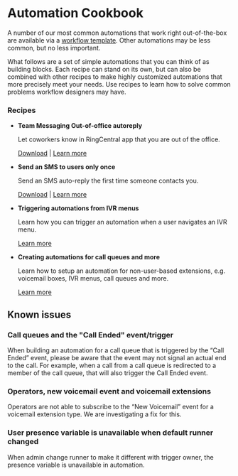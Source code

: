 # Automation Cookbook

A number of our most common automations that work right out-of-the-box are available via a [workflow template](../workflow-templates/index.md). Other automations may be less common, but no less important. 

What follows are a set of simple automations that you can think of as building blocks. Each recipe can stand on its own, but can also be combined with other recipes to make highly customized automations that more precisely meet your needs. Use recipes to learn how to solve common problems workflow designers may have. 

### Recipes

<div class="grid cards" markdown>

- __Team Messaging Out-of-office autoreply__
  
    Let coworkers know in RingCentral app that you are out of the office.
  
    [Download](glip-ooo-autoreply.json) | [Learn more](glip-ooo-autoreply.md)

- __Send an SMS to users only once__
  
    Send an SMS auto-reply the first time someone contacts you. 
  
    [Download](autoreply-only-once.json) | [Learn more](autoreply-only-once.md)

- __Triggering automations from IVR menus__
  
    Learn how you can trigger an automation when a user navigates an IVR menu.
  
    [Learn more](ivr-menu.md)

- __Creating automations for call queues and more__
  
    Learn how to setup an automation for non-user-based extensions, e.g. voicemail boxes, IVR menus, call queues and more.
  
    [Learn more](extensions.md)

</div>

## Known issues

### Call queues and the "Call Ended" event/trigger

When building an automation for a call queue that is triggered by the “Call Ended” event, please be aware that the event may not signal an actual end to the call. For example, when a call from a call queue is redirected to a member of the call queue, that will also trigger the Call Ended event. 

### Operators, new voicemail event and voicemail extensions

Operators are not able to subscribe to the “New Voicemail” event for a voicemail extension type. We are investigating a fix for this. 

### User presence variable is unavailable when default runner changed

When admin change runner to make it different with trigger owner, the presence variable is unavailable in automation.
